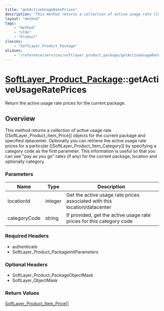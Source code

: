 ```yaml
---
title: "getActiveUsageRatePrices"
description: "This method returns a collection of active usage rate [[SoftLayer_Product_Item_Price]] objects for the current package a... "
layout: "method"
tags:
    - "method"
    - "sldn"
    - "Product"
classes:
    - "SoftLayer_Product_Package"
aliases:
    - "/reference/services/softlayer_product_package/getActiveUsageRatePrices"
---
```

# [SoftLayer_Product_Package](/reference/services/SoftLayer_Product_Package)::getActiveUsageRatePrices

Return the active usage rate prices for the current package. 


## Overview 
This method returns a collection of active usage rate [[SoftLayer_Product_Item_Price]] objects for the current package and specified datacenter. Optionally you can retrieve the active usage rate prices for a particular [[SoftLayer_Product_Item_Category]] by specifying a category code as the first parameter. This information is useful so that you can see "pay as you go" rates (if any) for the current package, location and optionally category. 

### Parameters 
|Name | Type | Description |
| --- | --- | --- |
|locationId| integer| Get the active usage rate prices associated with this location/datacenter|
|categoryCode| string| If provided, get the active usage rate prices for this category code|


### Required Headers
* authenticate
* SoftLayer_Product_PackageInitParameters

### Optional Headers
* SoftLayer_Product_PackageObjectMask
* SoftLayer_ObjectMask

### Return Values
<a href='/reference/datatypes/SoftLayer_Product_Item_Price'>SoftLayer_Product_Item_Price[] </a>

